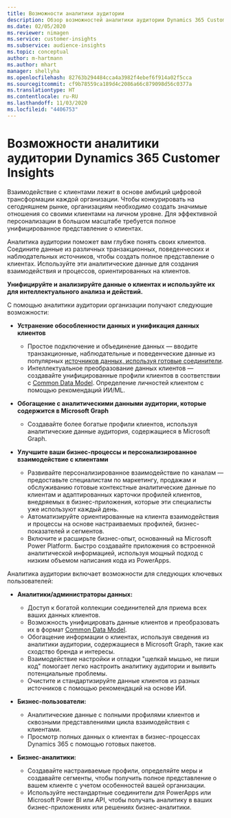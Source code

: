 ```yaml
---
title: Возможности аналитики аудитории
description: Обзор возможностей аналитики аудитории Dynamics 365 Customer Insights.
ms.date: 02/05/2020
ms.reviewer: nimagen
ms.service: customer-insights
ms.subservice: audience-insights
ms.topic: conceptual
author: m-hartmann
ms.author: mhart
manager: shellyha
ms.openlocfilehash: 82763b294484cca4a3982f4ebef6f914a02f5cca
ms.sourcegitcommit: cf9b78559ca189d4c2086a66c879098d56c0377a
ms.translationtype: HT
ms.contentlocale: ru-RU
ms.lasthandoff: 11/03/2020
ms.locfileid: "4406753"
---
```

# <a name="dynamics-365-customer-insights-audience-insights-capability"></a>Возможности аналитики аудитории Dynamics 365 Customer Insights

Взаимодействие с клиентами лежит в основе амбиций цифровой трансформации каждой организации. Чтобы конкурировать на сегодняшнем рынке, организациям необходимо создать значимые отношения со своими клиентами на личном уровне. Для эффективной персонализации в большом масштабе требуется полное унифицированное представление о клиентах.

Аналитика аудитории поможет вам глубже понять своих клиентов. Соедините данные из различных транзакционных, поведенческих и наблюдательных источников, чтобы создать полное представление о клиентах. Используйте эти аналитические данные для создания взаимодействия и процессов, ориентированных на клиентов.

**Унифицируйте и анализируйте данные о клиентах и используйте их для интеллектуального анализа и действий.**

С помощью аналитики аудитории организации получают следующие возможности:  

- **Устранение обособленности данных и унификация данных клиентов**

  - Простое подключение и объединение данных — вводите транзакционные, наблюдательные и поведенческие данные из популярных [источников данных, используя готовые соединители](data-sources.md).
  - Интеллектуальное преобразование данных клиентов — создавайте унифицированные профили клиентов в соответствии с [Common Data Model](https://docs.microsoft.com/common-data-model/). Определение личностей клиентом с помощью рекомендаций ИИ/ML.

- **Обогащение с аналитическими данными аудитории, которые содержится в Microsoft Graph**

  - Создавайте более богатые профили клиентов, используя аналитические данные аудитория, содержащиеся в Microsoft Graph.  

- **Улучшите ваши бизнес-процессы и персонализированное взаимодействие с клиентами**

  - Развивайте персонализированное взаимодействие по каналам — предоставьте специалистам по маркетингу, продажам и обслуживанию готовые контекстные аналитические данные по клиентам и адаптированных карточки профилей клиентов, внедряемых в бизнес-приложения, которые эти специалисты уже используют каждый день.
  - Автоматизируйте ориентированные на клиента взаимодействия и процессы на основе настраиваемых профилей, бизнес-показателей и сегментов.
  - Включите и расширьте бизнес-опыт, основанный на Microsoft Power Platform. Быстро создавайте приложения со встроенной аналитической информацией, используя мощный подход с низким объемом написания кода из PowerApps.  

Аналитика аудитории включает возможности для следующих ключевых пользователей:

- **Аналитики/администраторы данных:**

  - Доступ к богатой коллекции соединителей для приема всех ваших данных клиентов.
  - Возможность унифицировать данные клиентов и преобразовать их в формат [Common Data Model](https://docs.microsoft.com/common-data-model/).
  - Обогащение информации о клиентах, используя сведения из аналитики аудитории, содержащиеся в Microsoft Graph, такие как сходство бренда и интересы.
  - Взаимодействие настройки и отладки "щелкай мышью, не пиши код" помогает легко настроить аналитику аудитории и выявить потенциальные проблемы.
  - Очистите и стандартизируйте данные клиентов из разных источников с помощью рекомендаций на основе ИИ.  

- **Бизнес-пользователи:**

  - Аналитические данные с полными профилями клиентов и сквозными представлениями цикла взаимодействия с клиентами.
  - Просмотр полных данных о клиентах в бизнес-процессах Dynamics 365 с помощью готовых пакетов.

- **Бизнес-аналитики:**

  - Создавайте настраиваемые профили, определяйте меры и создавайте сегменты, чтобы получить полное представление о вашем клиенте с учетом особенностей вашей организации.  
  - Используйте нестандартные соединители для PowerApps или Microsoft Power BI или API, чтобы получать аналитику в ваших бизнес-приложениях или решениях бизнес-аналитики.  
